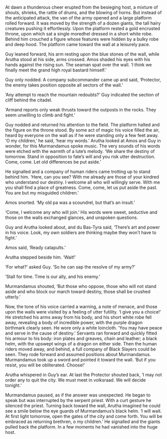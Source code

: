 At dawn a thunderous cheer erupted from the besieging host, a mixture of shouts, shrieks, the rattle of drums, and the blowing of horns. But instead of the anticipated attack, the van of the army opened and a large platform rolled forward. It was moved by the strength of a dozen giants, the tall hairy creatures pushing it effortlessly. Upon the platform rested a gold encrusted throne, upon which sat a single moredhel dressed in a short white robe. Behind him crouched a figure whose features were hidden by a bulky robe and deep hood. The platform came toward the wall at a leisurely pace.

Guy leaned forward, his arm resting upon the blue stones of the wall, while Arutha stood at his side, arms crossed. Amos shaded his eyes with his hands against the rising sun. The seaman spat over the wall. ‘I think we finally meet the grand high royal bastard himself.’

Guy only nodded. A company subcommander came up and said, ‘Protector, the enemy takes position opposite all sectors of the wall.’

‘Any attempt to reach the mountain redoubts?’ Guy indicated the section of cliff behind the citadel.

‘Armand reports only weak thrusts toward the outposts in the rocks. They seem unwilling to climb and fight.’

Guy nodded and returned his attention to the field. The platform halted and the figure on the throne stood. By some act of magic his voice filled the air, heard by everyone on the wall as if he were standing only a few feet away. ‘O my children,’ he said, ‘hear my words.’ Arutha looked at Amos and Guy in wonder, for this Murmandamus spoke music. The very sounds of his words were etched with the warmth of a lute’s melody. ‘We share the destiny of tomorrow. Stand in opposition to fate’s will and you risk utter destruction. Come, come. Let old differences be put aside.’

He signalled and a company of human riders came trotting up to stand behind him. ‘Here, can you see? With me already are those of your kindred who understand our destiny. I welcome all who will willingly serve. With me you shall find a place of greatness. Come, come, let us put aside the past. You are but my misguided children.’

Amos snorted. ‘My old pa was a scoundrel, but that’s an insult.’

‘Come, I welcome any who will join.’ His words were sweet, seductive and those on the walls exchanged glances, and unspoken questions.

Guy and Arutha looked about, and du Bas-Tyra said, ‘There’s art and power in his voice. Look, my own soldiers are thinking maybe they won’t have to fight.’

Amos said, ‘Ready catapults.’

Arutha stepped beside him. ‘Wait!’

‘For what?’ asked Guy. ‘So he can sap the resolve of my army?’

‘Stall for time. Time is our ally, and his enemy.’

Murmandamus shouted, ‘But those who oppose, those who will not stand aside and who block our march toward destiny, those shall be crushed utterly.’

Now, the tone of his voice carried a warning, a note of menace, and those upon the walls were visited by a feeling of utter futility. ‘I give you a choice!’ He stretched his arms away from his body, and his short white robe fell away, revealing a body of incredible power, with the purple dragon birthmark clearly seen. He wore only a white loincloth. ‘You may have peace and serve in the cause of destiny.’ Servants ran forward and quickly fitted his armour to his body: iron plates and greaves, chain and leather; a black helm, with the upswept wings of a dragon on either side. Then the human riders moved away, and behind, a full company of Black Slayers could be seen. They rode forward and assumed positions about Murmandamus. Murmandamus took up a sword and pointed it toward the wall. ‘But if you resist, you will be obliterated. Choose!’

Arutha whispered in Guy’s ear. At last the Protector shouted back, ‘I may not order any to quit the city. We must meet in volksraad. We will decide tonight.’

Murmandamus paused, as if the answer was unexpected. He began to speak but was interrupted by the serpent priest. With a curt gesture he silenced the priest. Turning back toward the wall, Arutha imagined he could see a smile below the eye guards of Murmandamus’s black helm. ‘I will wait. At first light tomorrow, open the gates of the city and come forth. You will be embraced as returning brethren, o my children.’ He signalled and the giants pulled back the platform. In a few moments he had vanished into the huge host.